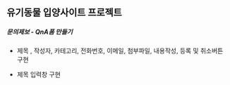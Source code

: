## 유기동물 입양사이트 프로젝트

##### 문의제보 - QnA폼 만들기
- 제목 , 작성자, 카테고리, 전화번호, 이메일, 첨부파일, 내용작성, 등록 및 취소버튼 구현

- 제목 입력창 구현

